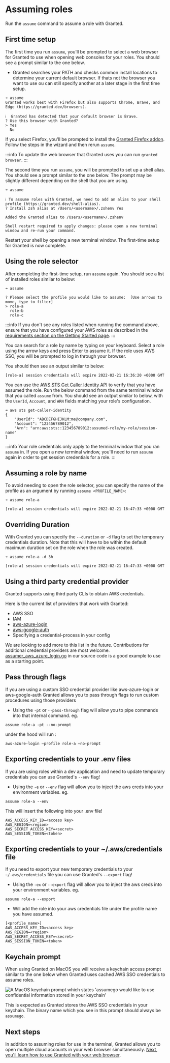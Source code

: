 # Assuming roles

Run the `assume` command to assume a role with Granted.

## First time setup

The first time you run `assume`, you'll be prompted to select a web browser for Granted to use when opening web consoles for your roles. You should see a prompt similar to the one below.
- Granted searches your PATH and checks common install locations to determine your current default browser. If thats not the browser you want to use ou can still specify another at a later stage in the first time setup.
```
➜ assume
Granted works best with Firefox but also supports Chrome, Brave, and Edge (https://granted.dev/browsers).

ℹ️  Granted has detected that your default browser is Brave.
? Use this browser with Granted?
> Yes
  No
```

If you select Firefox, you'll be prompted to install the [Granted Firefox addon](https://addons.mozilla.org/en-GB/firefox/addon/granted/). Follow the steps in the wizard and then rerun `assume`.

:::info
To update the web browser that Granted uses you can run `granted browser`.
:::

The second time you run `assume`, you will be prompted to set up a shell alias. You should see a prompt similar to the one below. The prompt may be slightly different depending on the shell that you are using.

```
➜ assume

ℹ️ To assume roles with Granted, we need to add an alias to your shell profile (https://granted.dev/shell-alias).
? Install zsh alias at /Users/<username>/.zshenv Yes

Added the Granted alias to /Users/<username>/.zshenv

Shell restart required to apply changes: please open a new terminal window and re-run your command.
```

Restart your shell by opening a new terminal window. The first-time setup for Granted is now complete.

## Using the role selector

After completing the first-time setup, run `assume` again. You should see a list of installed roles similar to below:

```
➜ assume

? Please select the profile you would like to assume:  [Use arrows to move, type to filter]
> role-a
  role-b
  role-c
```

:::info
If you don't see any roles listed when running the command above, ensure that you have configured your AWS roles as described in the [requirements section on the Getting Started page](/granted/getting-started#requirements).
:::

You can search for a role by name by typing on your keyboard. Select a role using the arrow keys and press Enter to assume it. If the role uses AWS SSO, you will be prompted to log in through your browser.

You should then see an output similar to below:

```
[role-a] session credentials will expire 2022-02-21 16:36:20 +0000 GMT
```

You can use the [AWS STS Get Caller Identity API](https://docs.aws.amazon.com/cli/latest/reference/sts/get-caller-identity.html) to verify that you have assumed the role. Run the below command from the same terminal window that you called `assume` from. You should see an output similar to below, with the `UserId`, `Account`, and `ARN` fields matching your role's configuration.

```
➜ aws sts get-caller-identity
{
    "UserId": "ABCDEFGHIJKLM:me@company.com",
    "Account": "123456789012",
    "Arn": "arn:aws:sts::123456789012:assumed-role/my-role/session-name"
}
```

:::info
Your role credentials only apply to the terminal window that you ran `assume` in. If you open a new terminal window, you'll need to run `assume` again in order to get session credentials for a role.
:::

## Assuming a role by name

To avoid needing to open the role selector, you can specify the name of the profile as an argument by running `assume <PROFILE_NAME>`:

```
➜ assume role-a

[role-a] session credentials will expire 2022-02-21 16:47:33 +0000 GMT
```

## Overriding Duration

With Granted you can specify the `--duration` or `-d` flag to set the temporary credentials duration. Note that this will have to be within the default maximum duration set on the role when the role was created.


```
➜ assume role-a -d 3h

[role-a] session credentials will expire 2022-02-21 16:47:33 +0000 GMT
```


## Using a third party credential provider
Granted supports using third party CLIs to obtain AWS credentials.

Here is the current list of providers that work with Granted:
- AWS SSO
- IAM
- [aws-azure-login](https://github.com/sportradar/aws-azure-login)
- [aws-google-auth](https://github.com/cevoaustralia/aws-google-auth)
- Specifying a credential-process in your config

We are looking to add more to this list in the future. Contributions for additional credential providers are most welcome. [assumer_aws_azure_login.go](https://github.com/common-fate/granted/blob/eb7221d4e69472bf1c8a7171d930ff0cab37290d/pkg/cfaws/assumer_aws_azure_login.go) in our source code is a good example to use as a starting point.


## Pass through flags
If you are using a custom SSO credential provider like aws-azure-login or aws-google-auth Granted allows you to pass through flags to run custom procedures using those providers
- Using the `-pt` or `--pass-through` flag will allow you to pipe commands into that internal command. 
eg.
```
assume role-a -pt --no-prompt
```
under the hood will run :
```
aws-azure-login —profile role-a —no-prompt
```

## Exporting credentials to your .env files
If you are using roles within a dev application and need to update temporary credentials you can use Granted's `--env` flag!
- Using the `-e` or `--env` flag will allow you to inject the aws creds into your environment variables. 
eg.
```
assume role-a --env
```
This will insert the following into your .env file!
```
AWS_ACCESS_KEY_ID=<access key>
AWS_REGION=<region>
AWS_SECRET_ACCESS_KEY=<secret>
AWS_SESSION_TOKEN=<token>
```

## Exporting credentials to your ~/.aws/credentials file
If you need to export your new temporary credentials to your `~/.aws/credentials` file you can use Granted's `--export` flag!
- Using the `-ex` or `--export` flag will allow you to inject the aws creds into your environment variables. 
eg.
```
assume role-a --export
```
- Will add the role into your aws credentials file under the profile name you have assumed.
```
[<profile_name>]
AWS_ACCESS_KEY_ID=<access key>
AWS_REGION=<region>
AWS_SECRET_ACCESS_KEY=<secret>
AWS_SESSION_TOKEN=<token>
```
## Keychain prompt

When using Granted on MacOS you will receive a keychain access prompt similar to the one below when Granted uses cached AWS SSO credentials to assume roles.

![A MacOS keychain prompt which states 'assumego would like to use confidential information stored in your keychain'](/img/keychain-prompt.png)

This is expected as Granted stores the AWS SSO credentials in your keychain. The binary name which you see in this prompt should always be `assumego`.



## Next steps

In addition to assuming roles for use in the terminal, Granted allows you to open multiple cloud accounts in your web browser simultaneously. [Next, you'll learn how to use Granted with your web browser](/granted/usage/console).

